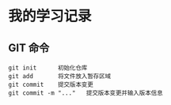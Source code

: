 # 我的学习记录


## GIT 命令
```
git init      初始化仓库
git add       将文件放入暂存区域
git commit    提交版本变更
git commit -m "..."   提交版本变更并输入版本信息
```
